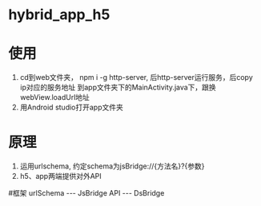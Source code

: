 # hybrid_app_h5

# 使用
1. cd到web文件夹， npm i -g http-server, 后http-server运行服务，后copy ip对应的服务地址 到app文件夹下的MainActivity.java下，跟换webView.loadUrl地址
2. 用Android studio打开app文件夹

# 原理
1. 运用urlschema, 约定schema为jsBridge://{方法名}?{参数}
2. h5、app两端提供对外API

#框架
urlSchema --- JsBridge
API --- DsBridge
